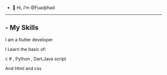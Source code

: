 - 👋 Hi, I’m @Fuadjihad
<hr>
<h2>- My Skills </h2>
<div>
  <p>I am a flutter developer</p> 
<p>I Learn the basic of: </p>
  <p>c # , Python , Dart,Java script</p>
  <p>And Html and css</p>
 </div>
<!---
Fuadjihad/Fuadjihad is a ✨ special ✨ repository because its `README.md` (this file) appears on your GitHub profile.
You can click the Preview link to take a look at your changes.
--->
